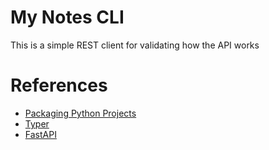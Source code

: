 # My Notes CLI

This is a simple REST client for validating how the API works

# References

* [Packaging Python Projects](https://packaging.python.org/en/latest/tutorials/packaging-projects/)
* [Typer](https://typer.tiangolo.com/)
* [FastAPI](https://fastapi.tiangolo.com/)
